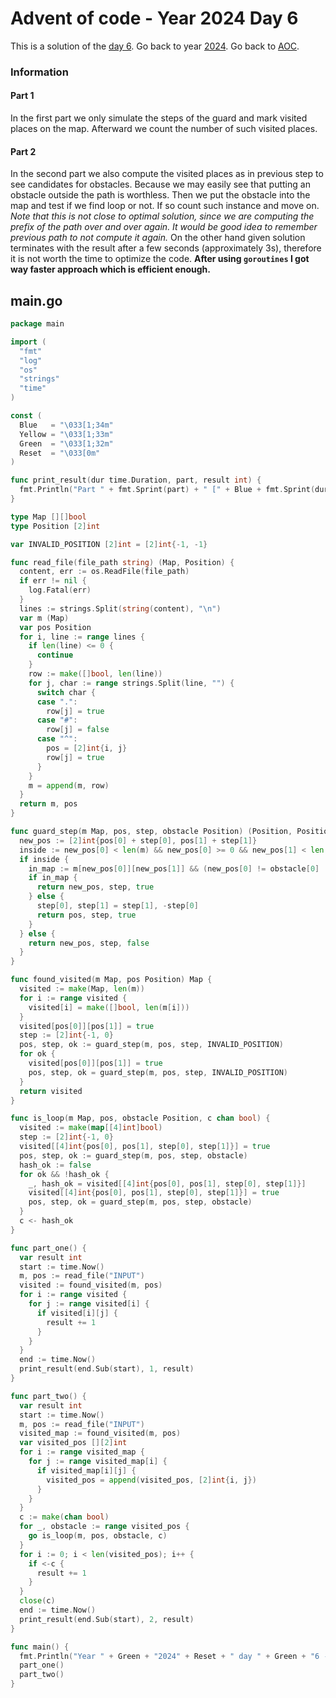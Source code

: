 # Advent of code - Year 2024 Day 6

This is a solution of the [day 6](https://adventofcode.com/2024/day/6). Go back to year [2024](2024.md). Go back to [AOC](../adventofcode.md).

### Information

#### Part 1

In the first part we only simulate the steps of the guard and mark visited places on the map. Afterward we count the number of such visited places.

#### Part 2

In the second part we also compute the visited places as in previous step to see candidates for obstacles. Because we may easily see that putting an obstacle outside the path is worthless. Then we put the obstacle into the map and test if we find loop or not. If so count such instance and move on. *Note that this is not close to optimal solution, since we are computing the prefix of the path over and over again. It would be good idea to remember previous path to not compute it again.* On the other hand given solution terminates with the result after a few seconds (approximately 3s), therefore it is not worth the time to optimize the code. **After using `goroutines` I got way faster approach which is efficient enough.**

## main.go

```go
package main

import (
  "fmt"
  "log"
  "os"
  "strings"
  "time"
)

const (
  Blue   = "\033[1;34m"
  Yellow = "\033[1;33m"
  Green  = "\033[1;32m"
  Reset  = "\033[0m"
)

func print_result(dur time.Duration, part, result int) {
  fmt.Println("Part " + fmt.Sprint(part) + " [" + Blue + fmt.Sprint(dur) + Reset + "]: " + Yellow + fmt.Sprint(result) + Reset)
}

type Map [][]bool
type Position [2]int

var INVALID_POSITION [2]int = [2]int{-1, -1}

func read_file(file_path string) (Map, Position) {
  content, err := os.ReadFile(file_path)
  if err != nil {
    log.Fatal(err)
  }
  lines := strings.Split(string(content), "\n")
  var m (Map)
  var pos Position
  for i, line := range lines {
    if len(line) <= 0 {
      continue
    }
    row := make([]bool, len(line))
    for j, char := range strings.Split(line, "") {
      switch char {
      case ".":
        row[j] = true
      case "#":
        row[j] = false
      case "^":
        pos = [2]int{i, j}
        row[j] = true
      }
    }
    m = append(m, row)
  }
  return m, pos
}

func guard_step(m Map, pos, step, obstacle Position) (Position, Position, bool) {
  new_pos := [2]int{pos[0] + step[0], pos[1] + step[1]}
  inside := new_pos[0] < len(m) && new_pos[0] >= 0 && new_pos[1] < len(m[0]) && new_pos[1] >= 0
  if inside {
    in_map := m[new_pos[0]][new_pos[1]] && (new_pos[0] != obstacle[0] || new_pos[1] != obstacle[1])
    if in_map {
      return new_pos, step, true
    } else {
      step[0], step[1] = step[1], -step[0]
      return pos, step, true
    }
  } else {
    return new_pos, step, false
  }
}

func found_visited(m Map, pos Position) Map {
  visited := make(Map, len(m))
  for i := range visited {
    visited[i] = make([]bool, len(m[i]))
  }
  visited[pos[0]][pos[1]] = true
  step := [2]int{-1, 0}
  pos, step, ok := guard_step(m, pos, step, INVALID_POSITION)
  for ok {
    visited[pos[0]][pos[1]] = true
    pos, step, ok = guard_step(m, pos, step, INVALID_POSITION)
  }
  return visited
}

func is_loop(m Map, pos, obstacle Position, c chan bool) {
  visited := make(map[[4]int]bool)
  step := [2]int{-1, 0}
  visited[[4]int{pos[0], pos[1], step[0], step[1]}] = true
  pos, step, ok := guard_step(m, pos, step, obstacle)
  hash_ok := false
  for ok && !hash_ok {
    _, hash_ok = visited[[4]int{pos[0], pos[1], step[0], step[1]}]
    visited[[4]int{pos[0], pos[1], step[0], step[1]}] = true
    pos, step, ok = guard_step(m, pos, step, obstacle)
  }
  c <- hash_ok
}

func part_one() {
  var result int
  start := time.Now()
  m, pos := read_file("INPUT")
  visited := found_visited(m, pos)
  for i := range visited {
    for j := range visited[i] {
      if visited[i][j] {
        result += 1
      }
    }
  }
  end := time.Now()
  print_result(end.Sub(start), 1, result)
}

func part_two() {
  var result int
  start := time.Now()
  m, pos := read_file("INPUT")
  visited_map := found_visited(m, pos)
  var visited_pos [][2]int
  for i := range visited_map {
    for j := range visited_map[i] {
      if visited_map[i][j] {
        visited_pos = append(visited_pos, [2]int{i, j})
      }
    }
  }
  c := make(chan bool)
  for _, obstacle := range visited_pos {
    go is_loop(m, pos, obstacle, c)
  }
  for i := 0; i < len(visited_pos); i++ {
    if <-c {
      result += 1
    }
  }
  close(c)
  end := time.Now()
  print_result(end.Sub(start), 2, result)
}

func main() {
  fmt.Println("Year " + Green + "2024" + Reset + " day " + Green + "6 - Guard Gallivant" + Reset)
  part_one()
  part_two()
}
```


